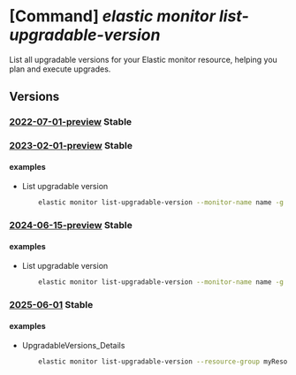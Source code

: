 # [Command] _elastic monitor list-upgradable-version_

List all upgradable versions for your Elastic monitor resource, helping you plan and execute upgrades.

## Versions

### [2022-07-01-preview](/Resources/mgmt-plane/L3N1YnNjcmlwdGlvbnMve30vcmVzb3VyY2Vncm91cHMve30vcHJvdmlkZXJzL21pY3Jvc29mdC5lbGFzdGljL21vbml0b3JzL3t9L2xpc3R1cGdyYWRhYmxldmVyc2lvbnM=/2022-07-01-preview.xml) **Stable**

<!-- mgmt-plane /subscriptions/{}/resourcegroups/{}/providers/microsoft.elastic/monitors/{}/listupgradableversions 2022-07-01-preview -->

### [2023-02-01-preview](/Resources/mgmt-plane/L3N1YnNjcmlwdGlvbnMve30vcmVzb3VyY2Vncm91cHMve30vcHJvdmlkZXJzL21pY3Jvc29mdC5lbGFzdGljL21vbml0b3JzL3t9L2xpc3R1cGdyYWRhYmxldmVyc2lvbnM=/2023-02-01-preview.xml) **Stable**

<!-- mgmt-plane /subscriptions/{}/resourcegroups/{}/providers/microsoft.elastic/monitors/{}/listupgradableversions 2023-02-01-preview -->

#### examples

- List upgradable version
    ```bash
        elastic monitor list-upgradable-version --monitor-name name -g rg
    ```

### [2024-06-15-preview](/Resources/mgmt-plane/L3N1YnNjcmlwdGlvbnMve30vcmVzb3VyY2Vncm91cHMve30vcHJvdmlkZXJzL21pY3Jvc29mdC5lbGFzdGljL21vbml0b3JzL3t9L2xpc3R1cGdyYWRhYmxldmVyc2lvbnM=/2024-06-15-preview.xml) **Stable**

<!-- mgmt-plane /subscriptions/{}/resourcegroups/{}/providers/microsoft.elastic/monitors/{}/listupgradableversions 2024-06-15-preview -->

#### examples

- List upgradable version
    ```bash
        elastic monitor list-upgradable-version --monitor-name name -g rg
    ```

### [2025-06-01](/Resources/mgmt-plane/L3N1YnNjcmlwdGlvbnMve30vcmVzb3VyY2Vncm91cHMve30vcHJvdmlkZXJzL21pY3Jvc29mdC5lbGFzdGljL21vbml0b3JzL3t9L2xpc3R1cGdyYWRhYmxldmVyc2lvbnM=/2025-06-01.xml) **Stable**

<!-- mgmt-plane /subscriptions/{}/resourcegroups/{}/providers/microsoft.elastic/monitors/{}/listupgradableversions 2025-06-01 -->

#### examples

- UpgradableVersions_Details
    ```bash
        elastic monitor list-upgradable-version --resource-group myResourceGroup --monitor-name myMonitor
    ```
